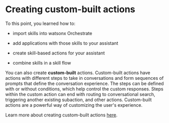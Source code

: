 # Creating custom-built actions
To this point, you learned how to:

- import skills into watsonx Orchestrate

- add applications with those skills to your assistant

- create skill-based actions for your assistant

- combine skills in a skill flow
  
You can also create **custom-built** actions. Custom-built actions have actions with different steps to take in conversations and form sequences of prompts that define the conversation experience. The steps can be defined with or without conditions, which help control the custom responses. Steps within the custom action can end with routing to conversational search, triggering another existing subaction, and other actions. Custom-built actions are a powerful way of customizing the user's experience.

Learn more about creating custom-built actions <a href="https://www.ibm.com/docs/en/watsonx/watson-orchestrate/current?topic=builder-building-your-ai-assistant-actions#build-action-from-skill" target="_blank">here</a>.
